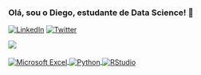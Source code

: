 ### **Olá, sou o Diego, estudante de Data Science!** 👋
      
[![LinkedIn](https://img.shields.io/badge/LinkedIn-0077B5?style=for-the-badge&logo=linkedin&logoColor=white)](https://www.linkedin.com/in/dsanguinete)
[![Twitter](https://img.shields.io/badge/Twitter-1DA1F2?style=for-the-badge&logo=twitter&logoColor=white)](https://twitter.com/diegosangui)

<div>
  <a href="https://github.com/diegosangui">
  <img src="https://github-readme-stats.vercel.app/api?username=diegosangui&show_icons=true&theme=tokyonight&include_all_commits=true&count_private=true"/>
</div>

<div style="display: inline_block"><br/>
    <img align="center" alt="Microsoft Excel" src="https://img.shields.io/badge/Microsoft_Excel-217346?style=for-the-badge&logo=microsoft-excel&logoColor=white">
    <img align="center" alt="Python" src="https://img.shields.io/badge/Python-3776AB?style=for-the-badge&logo=python&logoColor=white">
    <img align="center" alt="RStudio" src="https://img.shields.io/badge/R-276DC3?style=for-the-badge&logo=r&logoColor=white">

</div>

